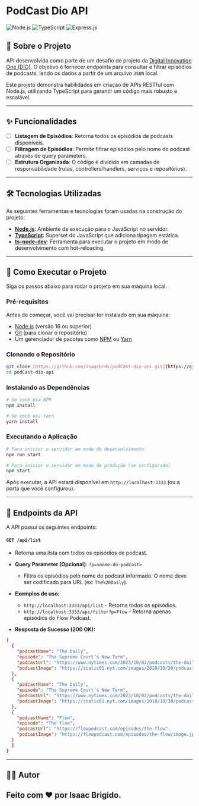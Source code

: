 # PodCast Dio API

![Node.js](https://img.shields.io/badge/Node.js-43853D?style=for-the-badge&logo=node.js&logoColor=white)
![TypeScript](https://img.shields.io/badge/TypeScript-007ACC?style=for-the-badge&logo=typescript&logoColor=white)
![Express.js](https://img.shields.io/badge/Express.js-000000?style=for-the-badge&logo=express&logoColor=white)

## 📖 Sobre o Projeto

API desenvolvida como parte de um desafio de projeto da [Digital Innovation One (DIO)](https://www.dio.me/). O objetivo é fornecer endpoints para consultar e filtrar episódios de podcasts, lendo os dados a partir de um arquivo `JSON` local.

Este projeto demonstra habilidades em criação de APIs RESTful com Node.js, utilizando TypeScript para garantir um código mais robusto e escalável.

---

## ✨ Funcionalidades

-   [ ] **Listagem de Episódios**: Retorna todos os episódios de podcasts disponíveis.
-   [ ] **Filtragem de Episódios**: Permite filtrar episódios pelo nome do podcast através de query parameters.
-   [ ] **Estrutura Organizada**: O código é dividido em camadas de responsabilidade (rotas, controllers/handlers, serviços e repositórios).

---

## 🛠️ Tecnologias Utilizadas

As seguintes ferramentas e tecnologias foram usadas na construção do projeto:

-   **[Node.js](https://nodejs.org/en/)**: Ambiente de execução para o JavaScript no servidor.
-   **[TypeScript](https://www.typescriptlang.org/)**: Superset do JavaScript que adiciona tipagem estática.
-   **[ts-node-dev](https://github.com/wclr/ts-node-dev)**: Ferramenta para executar o projeto em modo de desenvolvimento com hot-reloading.

---

## 🚀 Como Executar o Projeto

Siga os passos abaixo para rodar o projeto em sua máquina local.

### Pré-requisitos

Antes de começar, você vai precisar ter instalado em sua máquina:
-   [Node.js](https://nodejs.org/en/) (versão 16 ou superior)
-   [Git](https://git-scm.com/) (para clonar o repositório)
-   Um gerenciador de pacotes como [NPM](https://www.npmjs.com/) ou [Yarn](https://yarnpkg.com/)

### Clonando o Repositório

```bash
git clone [https://github.com/isaacbrds/podCast-dio-api.git](https://github.com/isaacbrds/podCast-dio-api.git)
cd podCast-dio-api
```

### Instalando as Dependências

```bash
# Se você usa NPM
npm install

# Se você usa Yarn
yarn install
```

### Executando a Aplicação

```bash
# Para iniciar o servidor em modo de desenvolvimento
npm run start

# Para iniciar o servidor em modo de produção (se configurado)
npm start
```

Após executar, a API estará disponível em `http://localhost:3333` (ou a porta que você configurou).

---

## 🔌 Endpoints da API

A API possui os seguintes endpoints:

#### `GET /api/list`

-   Retorna uma lista com todos os episódios de podcast.
-   **Query Parameter (Opcional)**: `?p=<nome-do-podcast>`
    -   Filtra os episódios pelo nome do podcast informado. O nome deve ser codificado para URL (ex: `The%20Daily`).
-   **Exemplos de uso:**
    -   `http://localhost:3333/api/list` - Retorna todos os episódios.
    -   `http://localhost:3333/api/filter?p=Flow` - Retorna apenas episódios do Flow Podcast.

-   **Resposta de Sucesso (200 OK):**

```json
{
  {
    "podcastName": "The Daily",
    "episode": "The Supreme Court’s New Term",
    "podcastUrl": "https://www.nytimes.com/2023/10/02/podcasts/the-daily/supreme-court-new-term.html",
    "podcastImage": "https://static01.nyt.com/images/2018/10/30/podcasts/the-daily-logo/the-daily-logo-thumbLarge.png"
  },
  {
    "podcastName": "The Daily",
    "episode": "The Supreme Court’s New Term",
    "podcastUrl": "https://www.nytimes.com/2023/10/02/podcasts/the-daily/supreme-court-new-term.html",
    "podcastImage": "https://static01.nyt.com/images/2018/10/30/podcasts/the-daily-logo/the-daily-logo-thumbLarge.png"
  },
  {
    "podcastName": "Flow",
    "episode": "The floe",
    "podcastUrl": "https://flowpodcast.com/episodes/the-flow",
    "podcastImage": "https://flowpodcast.com/episodes/the-flow/image.jpg"
  }
  ]
}
```

---

## 👨‍💻 Autor

Feito com ❤️ por **Isaac Brigido**.
---
